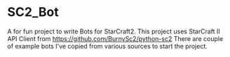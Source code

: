 # SC2_Bot

A for fun project to write Bots for StarCraft2. This project uses StarCraft II API Client from https://github.com/BurnySc2/python-sc2 
There are couple of example bots I've copied from various sources to start the project. 
